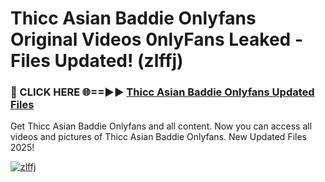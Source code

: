 # Thicc Asian Baddie Onlyfans Original Videos 0nlyFans Leaked - Files Updated! (zlffj)

<h3>🔴 CLICK HERE 🌐==►► <a href="https://tinyurl.com/ms9xzufz" rel="nofollow">Thicc Asian Baddie Onlyfans Updated Files</a></h3>

Get Thicc Asian Baddie Onlyfans and all content. Now you can access all videos and pictures of Thicc Asian Baddie Onlyfans. New Updated Files 2025!

[![zlffj](https://i.imgur.com/ppqm5kG.gif)](https://tinyurl.com/ms9xzufz)
